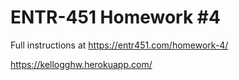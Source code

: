 # ENTR-451 Homework #4

Full instructions at https://entr451.com/homework-4/

https://kellogghw.herokuapp.com/

